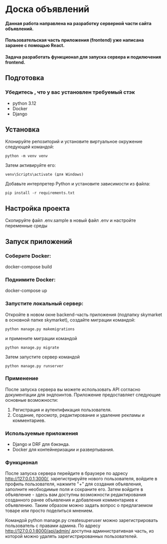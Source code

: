 # Доска объявлений
#### Данная работа направлена на разработку серверной части сайта объявлений.
#### Пользовательская часть приложения (frontend) уже написана заранее с помощью React.
#### Задача разработать функционал для запуска сервера и подключения frontend.

## Подготовка

### Убедитесь , что у вас установлен требуемый стэк

- python 3.12 
- Docker 
- Django

## Установка

Клонируйте репозиторий и установите виртуальное окружение следующей командой:

    python -m venv venv

Затем активируйте его:

    venv\Scripts\activate (для Windows)

Добавьте интерпретер Python и установите зависимости из файла:

    pip install -r requirements.txt

## Настройка проекта

Скопируйте файл .env.sample в новый файл .env и настройте переменные среды

## Запуск приложений 

### Соберите Docker:

docker-compose build

### Поднимите Docker:

docker-compose up

### Запустите локальный сервер:

Откройте в новом окне backend-часть приложения (подпапку skymarket в основной папке skymarket), создайте миграции командой:

    python manage.py makemigrations

и примените миграции командой

    python manage.py migrate

Затем запустите сервер командой

    python manage.py runserver

### Применение

После запуска сервера вы можете использовать API согласно документации для эндпоинтов.
Приложение предоставляет следующие основные возможности:

1. Регистрация и аутентификация пользователя.
2. Создание, просмотр, редактирование и удаление рекламы и комментариев.

### Используемые приложения

- Django и DRF для бэкэнда.
- Docker для контейнеризации и развертывания.

### Функционал

После запуска сервера перейдите в браузере по адресу http://127.0.0.1:3000/, зарегистрируйте нового пользователя,
войдите в профиль пользователя, нажмите "+" для создания объявления, заполните необходимые поля и сохраните его. Затем
войдите в объявление - здесь вам доступны возможности редактирования созданного ранее объявления и добавления комментариев
к объявлению. Таким образом можно задать вопрос о предлагаемом товаре или просто поделиться мнением.

Командой python manage.py createsuperuser можно зарегистрировать пользователь с правами админа.
По адресу http://127.0.0.1:8000/api/admin/ доступна административная часть, из которой можно удалять зарегистрированных 
пользователей.